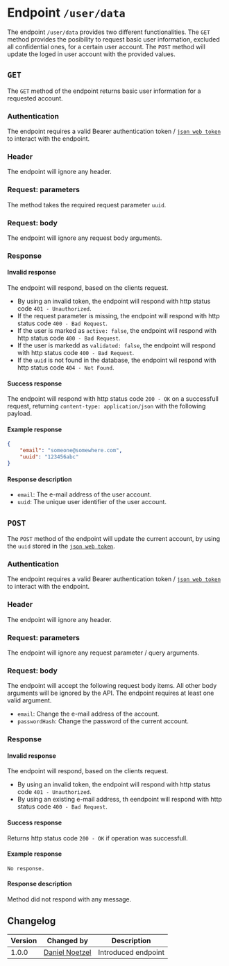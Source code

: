 # Endpoint `/user/data`
The endpoint `/user/data` provides two different functionalities. The `GET` method provides the posibility to request basic user information, excluded all confidential ones, for a certain user account. The `POST` method will update the loged in user account with the provided values.

## `GET`
The `GET` method of the endpoint returns basic user information for a requested account.

### Authentication
The endpoint requires a valid Bearer authentication token / [`json web token`](../../data/jwt.md) to interact with the endpoint.

### Header
The endpoint will ignore any header.

### Request: parameters
The method takes the required request parameter `uuid`.

### Request: body
The endpoint will ignore any request body arguments.

### Response
#### Invalid response
The endpoint will respond, based on the clients request.

- By using an invalid token, the endpoint will respond with http status code `401 - Unauthorized`.
- If the request parameter is missing, the endpoint will respond with http status code `400 - Bad Request`.
- If the user is marked as `active: false`, the endpoint will respond with http status code `400 - Bad Request`.
- If the user is markedd as `validated: false`, the endpoint will respond with http status code `400 - Bad Request`. 
- If the `uuid` is not found in the database, the endpoint wil respond with http status code `404 - Not Found`.

#### Success response
The endpoint will respond with http status code `200 - OK` on a successfull request, returning `content-type: application/json` with the following payload.

#### Example response
```json
{
    "email": "someone@somewhere.com",
    "uuid": "123456abc"
}
```

#### Response description
- `email`: The e-mail address of the user account.
- `uuid`: The unique user identifier of the user account.

## `POST`
The `POST` method of the endpoint will update the current account, by using the `uuid` stored in the [`json web token`](../../data/jwt.md).

### Authentication
The endpoint requires a valid Bearer authentication token / [`json web token`](../../data/jwt.md) to interact with the endpoint.

### Header
The endpoint will ignore any header.

### Request: parameters
The endpoint will ignore any request parameter / query arguments.

### Request: body
The endpoint will accept the following request body items. All other body arguments will be ignored by the API. The endpoint requires at least one valid argument.

- `email`: Change the e-mail address of the account.
- `passwordHash`: Change the password of the current account.

### Response
#### Invalid response
The endpoint will respond, based on the clients request.
- By using an invalid token, the endpoint will respond with http status code `401 - Unauthorized`.
- By using an existing e-mail address, th eendpoint will respond with http status code `400 - Bad Request`.

#### Success response
Returns http status code `200 - OK` if operation was successfull.

#### Example response
```
No response.
```

#### Response description
Method did not respond with any message.

## Changelog
| Version | Changed by | Description |
|-------------|-------------|----|
| 1.0.0 | [Daniel Noetzel](mailto:daniel.noetzel@gmail.com) | Introduced endpoint |